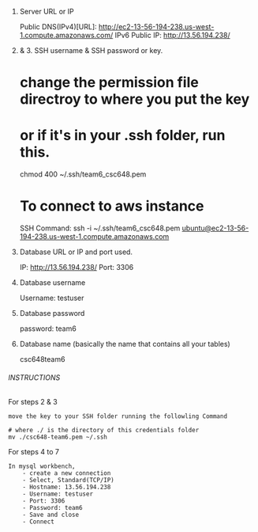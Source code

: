 1.	Server URL or IP

	Public DNS(IPv4)[URL]: http://ec2-13-56-194-238.us-west-1.compute.amazonaws.com/
	IPv6 Public IP: http://13.56.194.238/

2. & 3. SSH username & SSH password or key.

	# change the permission file directroy to where you put the key
	# or if it's in your .ssh folder, run this.
	chmod 400 ~/.ssh/team6_csc648.pem 
	
	# To connect to aws instance
	SSH Command: ssh -i ~/.ssh/team6_csc648.pem ubuntu@ec2-13-56-194-238.us-west-1.compute.amazonaws.com

4.  Database URL or IP and port used.

	IP:		http://13.56.194.238/
	Port: 	3306

5.  Database username

	Username: testuser

6.	Database password

	password: team6

7.	Database name (basically the name that contains all your tables)

	csc648team6

######	INSTRUCTIONS	######

For steps 2 & 3

	move the key to your SSH folder running the followling Command

	# where ./ is the directory of this credentials folder
	mv ./csc648-team6.pem ~/.ssh

For steps 4 to 7

	In mysql workbench, 
		- create a new connection
		- Select, Standard(TCP/IP)
		- Hostname: 13.56.194.238
		- Username: testuser
		- Port: 3306
		- Password: team6
		- Save and close
		- Connect